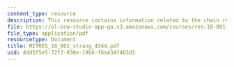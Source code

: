 ```yaml
---
content_type: resource
description: This resource contains information related to the chain rule.
file: https://ol-ocw-studio-app-qa.s3.amazonaws.com/courses/res-18-001-calculus-online-textbook-spring-2005/4dd5f5e572f2930e19b6f6a434f463d1_MITRES_18_001_strang_4344.pdf
file_type: application/pdf
resourcetype: Document
title: MITRES_18_001_strang_4344.pdf
uid: 4dd5f5e5-72f2-930e-19b6-f6a434f463d1
---
```

